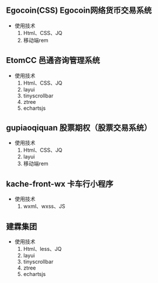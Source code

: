 ## Egocoin(CSS) Egocoin网络货币交易系统
- 使用技术
    1. Html、CSS、JQ
    2. 移动端rem
## EtomCC 邑通咨询管理系统
- 使用技术
    1. Html、CSS、JQ
    2. layui
    3. tinyscrollbar
    4. ztree
    5. echartsjs
 ## gupiaoqiquan 股票期权（股票交易系统）
 - 使用技术
     1. Html、CSS、JQ
     2. layui
     3. 移动端rem
 ## kache-front-wx 卡车行小程序
 - 使用技术
     1. wxml、wxss、JS
  ## 建霖集团
  - 使用技术
      1. Html、less、JQ
      2. layui
      3. tinyscrollbar
      4. ztree
      5. echartsjs